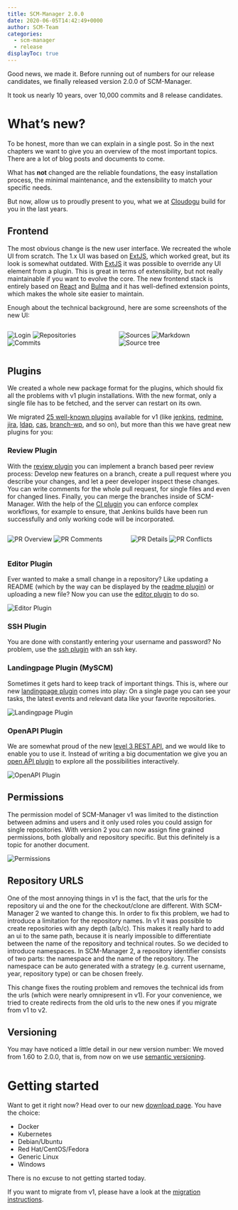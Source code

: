 ```yaml
---
title: SCM-Manager 2.0.0
date: 2020-06-05T14:42:49+0000
author: SCM-Team
categories:
  - scm-manager
  - release
displayToc: true
---
```


Good news, we made it. Before running out of numbers for our release candidates, we finally released version 2.0.0 of SCM-Manager. 

It took us nearly 10 years, over 10,000 commits and 8 release candidates.

# What’s new?

To be honest, more than we can explain in a single post. So in the next chapters we want to give you an overview of the most important topics. There are a lot of blog posts and documents to come.

What has **not** changed are the reliable foundations, the easy installation process, the minimal maintenance, and the extensibility to match your specific needs.

But now, allow us to proudly present to you, what we at [Cloudogu](https://cloudogu.com/) build for you in the last years.

## Frontend

The most obvious change is the new user interface. We recreated the whole UI from scratch. The 1.x UI was based on [ExtJS](https://www.sencha.com/products/extjs/), which worked great, but its look is somewhat outdated. With [ExtJS](https://www.sencha.com/products/extjs/) it was possible to override any UI element from a plugin. This is great in terms of extensibility, but not really maintainable if you want to evolve the core. The new frontend stack is entirely based on [React](https://reactjs.org/) and [Bulma](https://bulma.io/) and it has well-defined extension points, which makes the whole site easier to maintain.

Enough about the technical background, here are some screenshots of the new UI:

<div class="columns blog-image-list">
<div class="column">

![Login](assets/login.png)
![Repositories](assets/repositories.png)
![Commits](assets/commits.png)

</div>
<div class="column">

![Sources](assets/sources.png)
![Markdown](assets/markdown.png)
![Source tree](assets/tree.png)

</div>
</div>

## Plugins

We created a whole new package format for the plugins, which should fix all the problems with v1 plugin installations. With the new format, only a single file has to be fetched, and the server can restart on its own.

We migrated [25 well-known plugins](/plugins/) available for v1 (like [jenkins](/plugins/scm-jenkins-plugin/), [redmine](/plugins/scm-redmine-plugin/), [jira](/plugins/scm-jira-plugin/), [ldap](/plugins/scm-ldap-plugin/), [cas](/plugins/scm-cas-plugin/), [branch-wp](/plugins/scm-branchwp-plugin/), and so on), but more than this we have great new plugins for you:

### Review Plugin

With the [review plugin](/plugins/scm-review-plugin/) you can implement a branch based peer review process: Develop new features on a branch, create a pull request where you describe your changes, and let a peer developer inspect these changes. You can write comments for the whole pull request, for single files and even for changed lines. Finally, you can merge the branches inside of SCM-Manager. With the help of the [CI plugin](/plugins/scm-ci-plugin) you can enforce complex workflows, for example to ensure, that Jenkins builds have been run successfully and only working code will be incorporated.

<div class="columns blog-image-list">
<div class="column">

![PR Overview](assets/review-overview.png)
![PR Comments](assets/review-inline-comments.png)

</div>
<div class="column">

![PR Details](assets/review-detail.png)
![PR Conflicts](assets/review-conflicts.png)

</div>
</div>

### Editor Plugin

Ever wanted to make a small change in a repository? Like updating a README (which by the way can be displayed by the [readme plugin](/plugins/scm-readme-plugin)) or uploading a new file? Now you can use the [editor plugin](/plugins/scm-editor-plugin) to do so.

![Editor Plugin](assets/editor-plugin.png)

### SSH Plugin

You are done with constantly entering your username and password? No problem, use the [ssh plugin](/plugins/scm-ssh-plugin) with an ssh key.

### Landingpage Plugin (MySCM)

Sometimes it gets hard to keep track of important things. This is, where our new [landingpage plugin](/plugins/scm-landingpage-plugin) comes into play: On a single page you can see your tasks, the latest events and relevant data like your favorite repositories.

![Landingpage Plugin](assets/landingpage.png)


### OpenAPI Plugin

We are somewhat proud of the new [level 3 REST API](https://martinfowler.com/articles/richardsonMaturityModel.html), and we would like to enable you to use it. Instead of writing a big documentation we give you an [open API plugin](/plugins/scm-openapi-plugin) to explore all the possibilities interactively.

![OpenAPI Plugin](assets/openapi.png)

## Permissions

The permission model of SCM-Manager v1 was limited to the distinction between admins and users and it only used roles you could assign for single repositories. With version 2 you can now assign fine grained permissions, both globally and repository specific. But this definitely is a topic for another document.

![Permissions](assets/permissions.png)

## Repository URLS

One of the most annoying things in v1 is the fact, that the urls for the repository ui and the one for the checkout/clone are different. With SCM-Manager 2 we wanted to change this. In order to fix this problem, we had to introduce a limitation for the repository names. In v1 it was possible to create repositories with any depth (a/b/c). This makes it really hard to add an ui to the same path, because it is nearly impossible to differentiate between the name of the repository and technical routes. So we decided to introduce namespaces. In SCM-Manager 2, a repository identifier consists of two parts: the namespace and the name of the repository. The namespace can be auto generated with a strategy (e.g. current username, year, repository type) or can be chosen freely.

This change fixes the routing problem and removes the technical ids from the urls (which were nearly omnipresent in v1). For your convenience, we tried to create redirects from the old urls to the new ones if you migrate from v1 to v2.

## Versioning

You may have noticed a little detail in our new version number: We moved from 1.60 to 2.0.0, that is, from now on we use [semantic versioning](https://semver.org/).

# Getting started

Want to get it right now? Head over to our new [download page](/download/2.0.0/). You have the choice:

* Docker
* Kubernetes
* Debian/Ubuntu
* Red Hat/CentOS/Fedora
* Generic Linux
* Windows

There is no excuse to not getting started today.

If you want to migrate from v1, please have a look at the [migration instructions](/docs/2.0.x/en/migrate-scm-manager-from-v1/).
